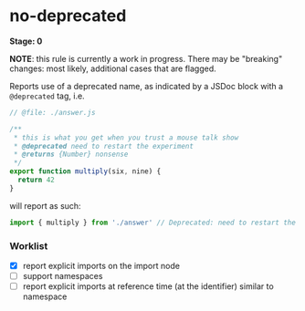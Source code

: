 # no-deprecated

**Stage: 0**

**NOTE**: this rule is currently a work in progress. There may be "breaking" changes: most likely, additional cases that are flagged.

Reports use of a deprecated name, as indicated by a JSDoc block with a `@deprecated`
tag, i.e.

```js
// @file: ./answer.js

/**
 * this is what you get when you trust a mouse talk show
 * @deprecated need to restart the experiment
 * @returns {Number} nonsense
 */
export function multiply(six, nine) {
  return 42
}
```

will report as such:

```js
import { multiply } from './answer' // Deprecated: need to restart the experiment
```

### Worklist

- [x] report explicit imports on the import node
- [ ] support namespaces
- [ ] report explicit imports at reference time (at the identifier) similar to namespace

